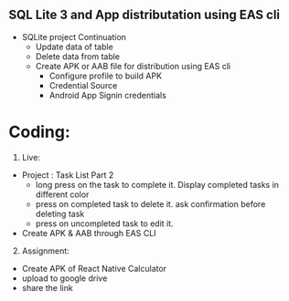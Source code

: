 ## SQL Lite 3 and App distributation using EAS cli

- SQLite project Continuation
  - Update data of table
  - Delete data from table
  - Create APK or AAB file for distribution using EAS cli
    - Configure profile to build APK
    - Credential Source
    - Android App Signin credentials

# Coding:

1. Live:
  - Project : Task List Part 2
    - long press on the task to complete it. Display completed tasks in different color
    - press on completed task to delete it. ask confirmation before deleting task
    - press on uncompleted task to edit it.  
  - Create APK & AAB through EAS CLI
2. Assignment:
  - Create APK of React Native Calculator
  - upload to google drive
  - share the link
